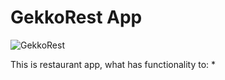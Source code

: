 # GekkoRest App #
![GekkoRest](/images/geko.png)

This is restaurant app, what has functionality to:
*
